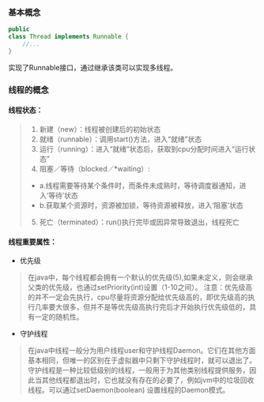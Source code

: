 ### 基本概念
```java
public
class Thread implements Runnable {
    //...
}
```
实现了Runnable接口，通过继承该类可以实现多线程。

### 线程的概念
#### 线程状态：
>1) 新建（new）：线程被创建后的初始状态 
>2) 就绪（runnable）：调用start()方法，进入“就绪”状态 
>3) 运行（running）：进入“就绪”状态后，获取到cpu分配时间进入“运行状态” 
>4) 阻塞／等待（blocked／*waiting）:
>+ a.线程需要等待某个条件时，而条件未成熟时，等待调度器通知，进入‘等待’状态 
>+ b.获取某个资源时，资源被加锁，等待资源被释放，进入‘阻塞’状态 
>5) 死亡（terminated）：run()执行完毕或因异常导致退出，线程死亡

#### 线程重要属性：
+ 优先级
>在java中，每个线程都会拥有一个默认的优先级(5),如果未定义，则会继承父类的优先级，也通过setPriority(int)设置（1-10之间）。 
注意：优先级高的并不一定会先执行，cpu尽量将资源分配给优先级高的，即优先级高的执行几率要大很多，但并不是等优先级高执行完后才开始执行优先级低的，具有一定的随机性。

+ 守护线程
>在java中线程一般分为用户线程user和守护线程Daemon。它们在其他方面基本相同，但唯一的区别在于虚拟器中只剩下守护线程时，就可以退出了。 
守护线程是一种比较低级别的线程，一般用于为其他类别线程提供服务，因此当其他线程都退出时，它也就没有存在的必要了，例如jvm中的垃圾回收线程。可以通过setDaemon(boolean) 设置线程的Daemon模式。